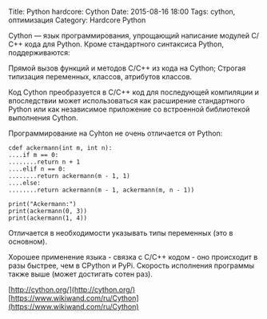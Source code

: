 Title: Python hardcore: Cython
Date: 2015-08-16 18:00
Tags: cython, оптимизация
Category: Hardcore Python 

Cython — язык программирования, упрощающий написание модулей С/С++ кода для Python. Кроме стандартного синтаксиса Python, поддерживаются:

Прямой вызов функций и методов С/С++ из кода на Cython;
Строгая типизация переменных, классов, атрибутов классов.

Код Cython преобразуется в С/С++ код для последующей компиляции и впоследствии может использоваться как расширение стандартного Python или как независимое приложение со встроенной библиотекой выполнения Cython.

Программирование на Cyhton не очень отличается от Python:

```
cdef ackermann(int m, int n):
....if m == 0:
........return n + 1
....elif n == 0:
........return ackermann(m - 1, 1)
....else:
........return ackermann(m - 1, ackermann(m, n - 1))

print("Ackermann:")
print(ackermann(0, 3))
print(ackermann(1, 4))
```

Отличается в необходимости указывать типы переменных (это в основном).

Хорошее применение языка - связка с C/C++ кодом - оно происходит в разы быстрее, чем в CPython и PyPi. Скорость исполнения программы также выше (может достигать сотен раз).  

[http://cython.org/](http://cython.org/)
[https://www.wikiwand.com/ru/Cython](https://www.wikiwand.com/ru/Cython)
